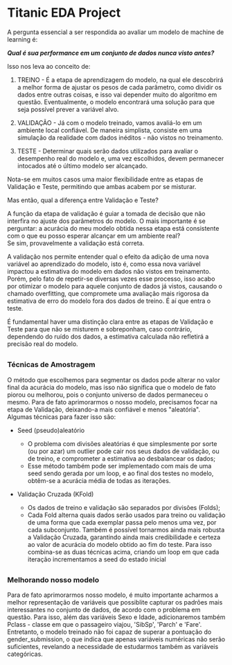 ﻿# Titanic EDA Project

A pergunta essencial a ser respondida ao avaliar um modelo de machine de learning é:

***Qual é sua performance em um conjunto de dados nunca visto antes?***  
  
  Isso nos leva ao conceito de:

1. TREINO - É a etapa de aprendizagem do modelo, na qual ele descobrirá a melhor forma de ajustar os pesos de cada parâmetro, como dividir os dados entre outras coisas, e isso vai depender muito do algoritmo em questão. Eventualmente, o modelo encontrará uma solução para que seja possível prever a variável alvo.
 
2. VALIDAÇÃO - Já com o modelo treinado, vamos avaliá-lo em um ambiente local confiável. De maneira simplista, consiste em uma simulação da realidade com dados inéditos - não vistos no treinamento.

3. TESTE - Determinar quais serão dados utilizados para avaliar o desempenho real do modelo e, uma vez escolhidos, devem permanecer intocados até o último modelo ser alcançado.

Nota-se em muitos casos uma maior flexibilidade entre as etapas de Validação e Teste, permitindo que ambas acabem por se misturar.

Mas então, qual a diferença entre Validação e Teste?

A função da etapa de validação é guiar a tomada de decisão que não interfira no ajuste dos parâmetros do modelo. O mais importante é se perguntar: a acurácia do meu modelo obtida nessa etapa está consistente com o que eu posso esperar alcançar em um ambiente real?  
Se sim, provavelmente a validação está correta.

A validação nos permite entender qual o efeito da adição de uma nova variável ao aprendizado do modelo, isto é, como essa nova variável impactou a estimativa do modelo em dados não vistos em treinamento. Porém, pelo fato de repetir-se diversas vezes esse processo, isso acabo por otimizar o modelo para aquele conjunto de dados já vistos, causando o chamado overfitting, que compromete uma avaliação mais rigorosa da estimativa de erro do modelo fora dos dados de treino. É aí que entra o teste.

É fundamental haver uma distinção clara entre as etapas de Validação e Teste para que não se misturem e sobreponham, caso contrário, dependendo do ruído dos dados, a estimativa calculada não refletirá a precisão real do modelo.

## 
### Técnicas de Amostragem 
O método que escolhemos para segmentar os dados pode alterar no valor final da acurácia do modelo, mas isso não significa que o modelo de fato piorou ou melhorou, pois o conjunto universo de dados permaneceu o mesmo. Para de fato aprimorarmos o nosso modelo, precisamos focar na etapa de Validação, deixando-a mais confiável e menos "aleatória". Algumas técnicas para fazer isso são:

- Seed (pseudo)aleatório
  - O problema com divisões aleatórias é que simplesmente por sorte (ou por azar) um outlier pode cair nos seus dados de validação, ou de treino, e comprometer a estimativa ao desbalancear os dados;
  - Esse método também pode ser implementado com mais de uma seed sendo gerada por um loop, e ao final dos testes no modelo, obtêm-se a acurácia média de todas as iterações. 

- Validação Cruzada (KFold)
  - Os dados de treino e validação são separados por divisões (Folds);
  - Cada Fold alterna quais dados serão usados para treino ou validação de uma forma que cada exemplar passa pelo menos uma vez, por cada subconjunto.
Também é possível tornarmos ainda mais robusta a Validação Cruzada, garantindo ainda mais credibilidade e certeza ao valor de acurácia do modelo obtido ao fim do teste. Para isso combina-se as duas técnicas acima, criando um loop em que cada iteração incrementamos a seed do estado inicial
##
### Melhorando nosso modelo
Para de fato aprimorarmos nosso modelo, é muito importante acharmos a melhor representação de variáveis que possiblite capturar os padrões mais interessantes no conjunto de dados, de acordo com o problema em questão. Para isso, além das variáveis Sexo e Idade, adicionaremos também Pclass - classe em que o passageiro viajou, 'SibSp', 'Parch' e 'Fare'. Entretanto, o modelo treinado não foi capaz de superar a pontuação do gender_submission, o que indica que apenas variáveis numéricas não serão suficientes, revelando a necessidade de estudarmos também as variáveis categóricas.
